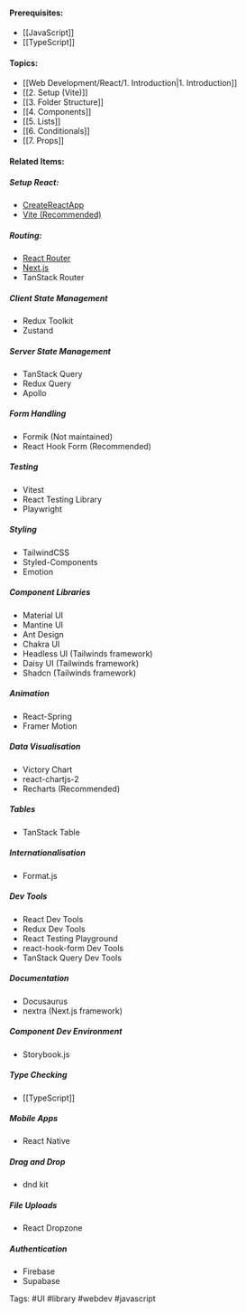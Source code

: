#### Prerequisites:
- [[JavaScript]]
- [[TypeScript]]

#### Topics:
- [[Web Development/React/1. Introduction|1. Introduction]]
- [[2. Setup (Vite)]]
- [[3. Folder Structure]]
- [[4. Components]]
- [[5. Lists]]
- [[6. Conditionals]]
- [[7. Props]]

#### Related Items:
##### Setup React:
- [CreateReactApp](https://create-react-app.dev/)
- [Vite (Recommended)](https://vitejs.dev/)

##### Routing:
- [React Router](https://reactrouter.com/en/main)
- [Next.js](https://nextjs.org/)
- TanStack Router

##### Client State Management
- Redux Toolkit
- Zustand

##### Server State Management
- TanStack Query
- Redux Query
- Apollo

##### Form Handling
- Formik (Not maintained)
- React Hook Form (Recommended)

##### Testing
- Vitest
- React Testing Library
- Playwright

##### Styling
- TailwindCSS
- Styled-Components
- Emotion

##### Component Libraries
- Material UI
- Mantine UI
- Ant Design
- Chakra UI
- Headless UI (Tailwinds framework)
- Daisy UI (Tailwinds framework)
- Shadcn (Tailwinds framework)

##### Animation
- React-Spring
- Framer Motion

##### Data Visualisation
- Victory Chart
- react-chartjs-2
- Recharts (Recommended)

##### Tables
- TanStack Table

##### Internationalisation
- Format.js

##### Dev Tools
- React Dev Tools
- Redux Dev Tools
- React Testing Playground
- react-hook-form Dev Tools
- TanStack Query Dev Tools

##### Documentation
- Docusaurus
- nextra (Next.js framework)

##### Component Dev Environment
- Storybook.js

##### Type Checking
- [[TypeScript]]

##### Mobile Apps
- React Native

##### Drag and Drop
- dnd kit

##### File Uploads
- React Dropzone

##### Authentication
- Firebase
- Supabase

Tags:
#UI #library #webdev #javascript
